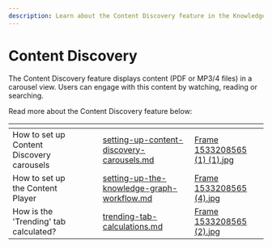 ```yaml
---
description: Learn about the Content Discovery feature in the Knowledge workflow.
---
```


# Content Discovery

The Content Discovery feature displays content (PDF or MP3/4 files) in a carousel view. Users can engage with this content by watching, reading or searching.&#x20;

Read more about the Content Discovery feature below:

<table data-view="cards"><thead><tr><th></th><th></th><th></th><th data-hidden data-card-target data-type="content-ref"></th><th data-hidden data-card-cover data-type="files"></th></tr></thead><tbody><tr><td>How to set up Content Discovery carousels</td><td></td><td></td><td><a href="setting-up-content-discovery-carousels.md">setting-up-content-discovery-carousels.md</a></td><td><a href="../../../../.gitbook/assets/Frame 1533208565 (1) (1).jpg">Frame 1533208565 (1) (1).jpg</a></td></tr><tr><td>How to set up the Content Player</td><td></td><td></td><td><a href="../knowledge-assistant/setting-up-the-knowledge-graph-workflow.md">setting-up-the-knowledge-graph-workflow.md</a></td><td><a href="../../../../.gitbook/assets/Frame 1533208565 (4).jpg">Frame 1533208565 (4).jpg</a></td></tr><tr><td>How is the 'Trending' tab calculated?</td><td></td><td></td><td><a href="trending-tab-calculations.md">trending-tab-calculations.md</a></td><td><a href="../../../../.gitbook/assets/Frame 1533208565 (2).jpg">Frame 1533208565 (2).jpg</a></td></tr></tbody></table>
